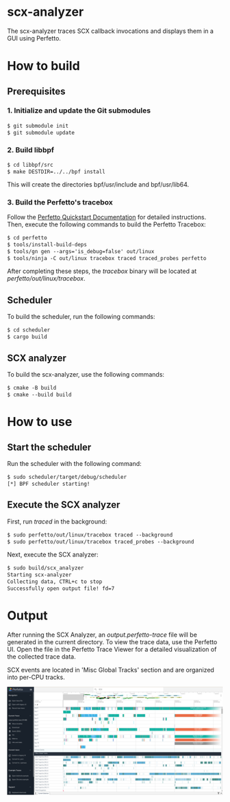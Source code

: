 # scx-analyzer

The scx-analyzer traces SCX callback invocations and displays them in a GUI using Perfetto.

# How to build

## Prerequisites

### 1. Initialize and update the Git submodules

```console
$ git submodule init
$ git submodule update
```

### 2. Build libbpf

```console
$ cd libbpf/src
$ make DESTDIR=../../bpf install
```

This will create the directories bpf/usr/include and bpf/usr/lib64.

### 3. Build the Perfetto's tracebox

Follow the [Perfetto Quickstart Documentation](https://perfetto.dev/docs/quickstart/linux-tracing) for detailed instructions. Then, execute the following commands to build the Perfetto Tracebox:

```console
$ cd perfetto
$ tools/install-build-deps
$ tools/gn gen --args='is_debug=false' out/linux
$ tools/ninja -C out/linux tracebox traced traced_probes perfetto
```

After completing these steps, the *tracebox* binary will be located at *perfetto/out/linux/tracebox*.

## Scheduler

To build the scheduler, run the following commands:

```console
$ cd scheduler
$ cargo build
```

## SCX analyzer

To build the scx-analyzer, use the following commands:

```console
$ cmake -B build
$ cmake --build build
```

# How to use

## Start the scheduler

Run the scheduler with the following command:

```console
$ sudo scheduler/target/debug/scheduler
[*] BPF scheduler starting!

```

## Execute the SCX analyzer

First, run *traced* in the background:

```console
$ sudo perfetto/out/linux/tracebox traced --background
$ sudo perfetto/out/linux/tracebox traced_probes --background
```

Next, execute the SCX analyzer:

```console
$ sudo build/scx_analyzer 
Starting scx-analyzer
Collecting data, CTRL+c to stop
Successfully open output file! fd=7
```

# Output

After running the SCX Analyzer, an *output.perfetto-trace* file will be generated in the current directory.
To view the trace data, use the Perfetto UI. Open the file in the Perfetto Trace Viewer for a detailed visualization of the collected trace data.

SCX events are located in 'Misc Global Tracks' section and are organized into per-CPU tracks.

![](img/perfetto-gui.png)
